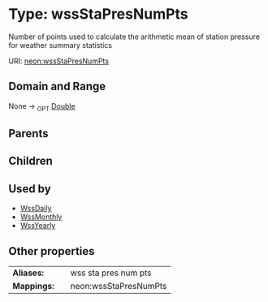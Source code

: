 
# Type: wssStaPresNumPts


Number of points used to calculate the arithmetic mean of station pressure for weather summary statistics

URI: [neon:wssStaPresNumPts](https://data.neonscience.org/wssStaPresNumPts)


## Domain and Range

None ->  <sub>OPT</sub> [Double](types/Double.md)

## Parents


## Children


## Used by

 * [WssDaily](WssDaily.md)
 * [WssMonthly](WssMonthly.md)
 * [WssYearly](WssYearly.md)

## Other properties

|  |  |  |
| --- | --- | --- |
| **Aliases:** | | wss sta pres num pts |
| **Mappings:** | | neon:wssStaPresNumPts |

